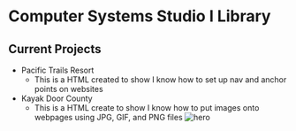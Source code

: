 # Computer Systems Studio I Library
## Current Projects
* Pacific Trails Resort
  * This is a HTML created to show I know how to set up nav and anchor points on websites
* Kayak Door County
  * This is a HTML create to show I know how to put images onto webpages using JPG, GIF, and PNG files
![hero](https://user-images.githubusercontent.com/31741807/30602688-f5d962d6-9d2a-11e7-9be5-a0558a9674a5.jpg)
